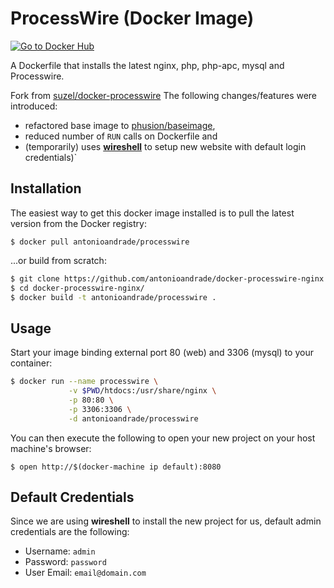 # ProcessWire (Docker Image)

[![Go to Docker Hub](https://img.shields.io/badge/Docker%20Hub-%E2%86%92-blue.svg)](https://hub.docker.com/r/antonioandrade/processwire/)

A Dockerfile that installs the latest nginx, php, php-apc, mysql and Processwire.

Fork from [suzel/docker-processwire](https://github.com/suzel/docker-processwire) The following changes/features were introduced:
* refactored base image to [phusion/baseimage](https://hub.docker.com/r/phusion/baseimage/),
* reduced number of `RUN` calls on Dockerfile and
* (temporarily) uses [**wireshell**](wireshell.pw) to setup new website with default login credentials)`


## Installation

The easiest way to get this docker image installed is to pull the latest version from the Docker registry:

```
$ docker pull antonioandrade/processwire
```

...or build from scratch:

```sh
$ git clone https://github.com/antonioandrade/docker-processwire-nginx.git
$ cd docker-processwire-nginx/
$ docker build -t antonioandrade/processwire .
```

## Usage

Start your image binding external port 80 (web) and 3306 (mysql) to your container:

```sh
$ docker run --name processwire \
             -v $PWD/htdocs:/usr/share/nginx \
             -p 80:80 \
             -p 3306:3306 \
             -d antonioandrade/processwire
```

You can then execute the following to open your new project on your host machine's browser:

```
$ open http://$(docker-machine ip default):8080
```

## Default Credentials
Since we are using **wireshell** to install the new project for us, default admin credentials are the following:
* Username: `admin`
* Password: `password`
* User Email: `email@domain.com`